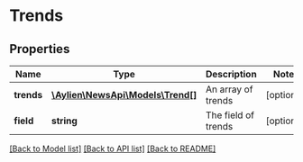 # Trends

## Properties
Name | Type | Description | Notes
------------ | ------------- | ------------- | -------------
**trends** | [**\Aylien\NewsApi\Models\Trend[]**](Trend.md) | An array of trends | [optional] 
**field** | **string** | The field of trends | [optional] 

[[Back to Model list]](../README.md#documentation-for-models) [[Back to API list]](../README.md#documentation-for-api-endpoints) [[Back to README]](../README.md)


